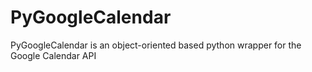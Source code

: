 PyGoogleCalendar
================

PyGoogleCalendar is an object-oriented based python wrapper for the Google Calendar API